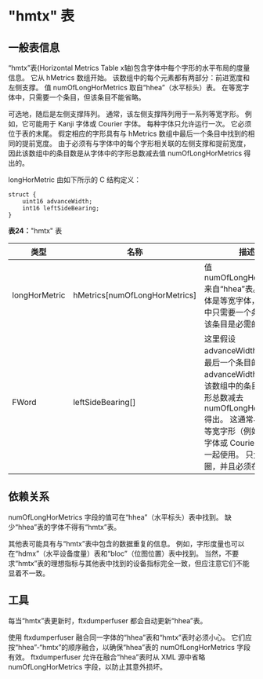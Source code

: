 # "hmtx" 表

## 一般表信息
“hmtx”表(Horizontal Metrics Table x轴)包含字体中每个字形的水平布局的度量信息。 它从 hMetrics 数组开始。 该数组中的每个元素都有两部分：前进宽度和左侧支撑。 值 numOfLongHorMetrics 取自“hhea”（水平标头）表。 在等宽字体中，只需要一个条目，但该条目不能省略。

可选地，随后是左侧支撑阵列。 通常，该左侧支撑阵列用于一系列等宽字形。 例如，它可能用于 Kanji 字体或 Courier 字体。 每种字体只允许运行一次。 它必须位于表的末尾。 假定相应的字形具有与 hMetrics 数组中最后一个条目中找到的相同的提前宽度。 由于必须有与字体中的每个字形相关联的左侧支撑和提前宽度，因此该数组中的条目数是从字体中的字形总数减去值 numOfLongHorMetrics 得出的。

longHorMetric 由如下所示的 C 结构定义：

```
struct {
	uint16 advanceWidth;
	int16 leftSideBearing;
}
```

**表24：**"hmtx" 表

|类型|名称|描述|
|-|-|-|
|longHorMetric|	hMetrics[numOfLongHorMetrics]|值 numOfLongHorMetrics 来自“hhea”表。 如果字体是等宽字体，则数组中只需要一个条目，但该条目是必需的。|
|FWord|	leftSideBearing[]|这里假设 advanceWidth 与上面最后一个条目的 advanceWidth 相同。 该数组中的条目数由字形总数减去 numOfLongHorMetrics 得出。 这通常与一系列等宽字形（例如 Kanji 字体或 Courier 字体）一起使用。 只允许跑一圈，并且必须在最后。|

## 依赖关系
numOfLongHorMetrics 字段的值可在“hhea”（水平标头）表中找到。 缺少“hhea”表的字体不得有“hmtx”表。

其他表可能具有与“hmtx”表中包含的数据重复的信息。 例如，字形度量也可以在“hdmx”（水平设备度量）表和“bloc”（位图位置）表中找到。 当然，不要求“hmtx”表的理想指标与其他表中找到的设备指标完全一致，但应注意它们不能显着不一致。

## 工具
每当“hmtx”表更新时，ftxdumperfuser 都会自动更新“hhea”表。

使用 ftxdumperfuser 融合同一字体的“hhea”表和“hmtx”表时必须小心。 它们应按“hhea”-“hmtx”的顺序融合，以确保“hhea”表的 numOfLongHorMetrics 字段有效。 ftxdumperfuser 允许在融合“hhea”表时从 XML 源中省略 numOfLongHorMetrics 字段，以防止其意外损坏。